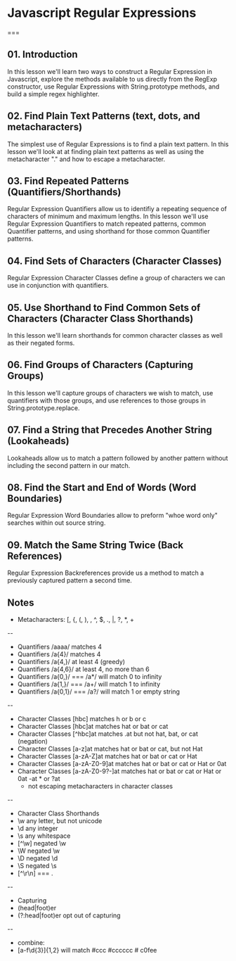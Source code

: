 # Javascript Regular Expressions
===

## 01. Introduction

In this lesson we'll learn two ways to construct a Regular Expression in Javascript, explore the methods available to us directly from the RegExp constructor,  use Regular Expressions with String.prototype methods, and build a simple regex highlighter.


## 02. Find Plain Text Patterns (text, dots, and metacharacters)

The simplest use of Regular Expressions is to find a plain text pattern.  In this lesson we'll look at at finding plain text patterns as well as using the metacharacter "." and how to escape a metacharacter.

## 03. Find Repeated Patterns (Quantifiers/Shorthands)

Regular Expression Quantifiers allow us to identifiy a repeating sequence of characters of minimum and maximum lengths.  In this lesson we'll use Regular Expression Quantifiers to match repeated patterns, common Quantifier patterns, and using shorthand for those common Quantifier patterns.

## 04. Find Sets of Characters (Character Classes)

Regular Expression Character Classes define a group of characters we can use in conjunction with quantifiers.

## 05. Use Shorthand to Find Common Sets of Characters (Character Class Shorthands)

In this lesson we'll learn shorthands for common character classes as well as their negated forms.

## 06. Find Groups of Characters (Capturing Groups)

In this lesson we'll capture groups of characters we wish to match, use  quantifiers with those groups, and use references to those groups in String.prototype.replace.

## 07. Find a String that Precedes Another String (Lookaheads)

Lookaheads allow us to match a pattern followed by another pattern without including the second pattern in our match.

## 08. Find the Start and End of Words (Word Boundaries)

Regular Expression Word Boundaries allow to preform "whoe word only" searches within out source string.

## 09. Match the Same String Twice (Back References)

Regular Expression Backreferences provide us a method to match a previously captured pattern a second time.


## Notes


* Metacharacters: [, {, (, ), \, ^, $, ., |, ?, *, +

--

* Quantifiers /aaaa/ matches 4
* Quantifiers /a{4}/ matches 4
* Quantifiers /a{4,}/ at least 4 (greedy)
* Quantifiers /a{4,6}/ at least 4, no more than 6
* Quantifiers /a{0,}/  === /a*/ will match 0 to infinity
* Quantifiers /a{1,}/  === /a+/ will match 1 to infinity
* Quantifiers /a{0,1}/  === /a?/ will match 1 or empty string

--


* Character Classes [hbc] matches h or b or c
* Character Classes [hbc]at matches hat or bat or cat
* Character Classes [^hbc]at matches .at but not hat, bat, or cat (negation)
* Character Classes [a-z]at matches hat or bat or cat, but not Hat
* Character Classes [a-zA-Z]at matches hat or bat or cat or Hat
* Character Classes [a-zA-Z0-9]at matches hat or bat or cat or Hat or 0at
* Character Classes [a-zA-Z0-9?-]at matches hat or bat or cat or Hat or 0at -at * or ?at
  * not escaping metacharacters in character classes

--

* Character Class Shorthands
* \w      any letter, but not unicode
* \d      any integer
* \s      any whitespace
* [^\w]   negated \w
* \W      negated \w
* \D      negated \d
* \S      negated \s
* [^\r\n] === .

--

* Capturing
* (head|foot)er
* (?:head|foot)er opt out of capturing

--

* combine:
* [a-f\d{3}]{1,2} will match #ccc #cccccc # c0fee
